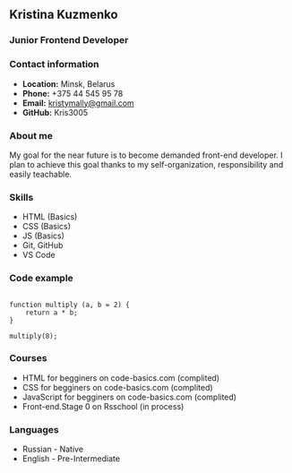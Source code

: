 ## Kristina Kuzmenko ##
### Junior Frontend Developer ###

### Contact information ###
* **Location:** Minsk, Belarus
* **Phone:** +375 44 545 95 78
* **Email:** kristymally@gmail.com
* **GitHub:** Kris3005
### About me ###
My goal for the near future is to become
demanded front-end developer. I plan to achieve this goal thanks to my self-organization, responsibility and easily teachable.
### Skills ###
* HTML (Basics)
* CSS (Basics)
* JS (Basics)
* Git, GitHub
* VS Code
### Code example ###
```

function multiply (a, b = 2) {
    return a * b;
}

multiply(8);

```
### Courses ###
* HTML for begginers on code-basics.com (complited)
* CSS for begginers on code-basics.com (complited)
* JavaScript for begginers on code-basics.com (complited)
* Front-end.Stage 0 on Rsschool (in process)
### Languages ###
* Russian - Native
* English - Pre-Intermediate